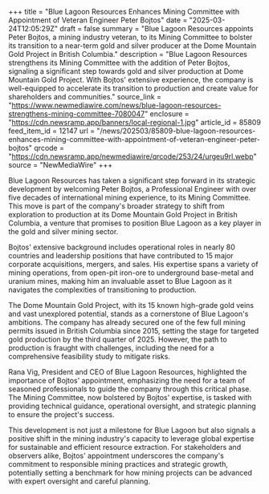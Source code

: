 +++
title = "Blue Lagoon Resources Enhances Mining Committee with Appointment of Veteran Engineer Peter Bojtos"
date = "2025-03-24T12:05:29Z"
draft = false
summary = "Blue Lagoon Resources appoints Peter Bojtos, a mining industry veteran, to its Mining Committee to bolster its transition to a near-term gold and silver producer at the Dome Mountain Gold Project in British Columbia."
description = "Blue Lagoon Resources strengthens its Mining Committee with the addition of Peter Bojtos, signaling a significant step towards gold and silver production at Dome Mountain Gold Project. With Bojtos' extensive experience, the company is well-equipped to accelerate its transition to production and create value for shareholders and communities."
source_link = "https://www.newmediawire.com/news/blue-lagoon-resources-strengthens-mining-committee-7080047"
enclosure = "https://cdn.newsramp.app/banners/local-regional-1.jpg"
article_id = 85809
feed_item_id = 12147
url = "/news/202503/85809-blue-lagoon-resources-enhances-mining-committee-with-appointment-of-veteran-engineer-peter-bojtos"
qrcode = "https://cdn.newsramp.app/newmediawire/qrcode/253/24/urgeu9rl.webp"
source = "NewMediaWire"
+++

<p>Blue Lagoon Resources has taken a significant step forward in its strategic development by welcoming Peter Bojtos, a Professional Engineer with over five decades of international mining experience, to its Mining Committee. This move is part of the company's broader strategy to shift from exploration to production at its Dome Mountain Gold Project in British Columbia, a venture that promises to position Blue Lagoon as a key player in the gold and silver mining sector.</p><p>Bojtos' extensive background includes operational roles in nearly 80 countries and leadership positions that have contributed to 15 major corporate acquisitions, mergers, and sales. His expertise spans a variety of mining operations, from open-pit iron-ore to underground base-metal and uranium mines, making him an invaluable asset to Blue Lagoon as it navigates the complexities of transitioning to production.</p><p>The Dome Mountain Gold Project, with its 15 known high-grade gold veins and vast unexplored potential, stands as a cornerstone of Blue Lagoon's ambitions. The company has already secured one of the few full mining permits issued in British Columbia since 2015, setting the stage for targeted gold production by the third quarter of 2025. However, the path to production is fraught with challenges, including the need for a comprehensive feasibility study to mitigate risks.</p><p>Rana Vig, President and CEO of Blue Lagoon Resources, highlighted the importance of Bojtos' appointment, emphasizing the need for a team of seasoned professionals to guide the company through this critical phase. The Mining Committee, now bolstered by Bojtos' expertise, is tasked with providing technical guidance, operational oversight, and strategic planning to ensure the project's success.</p><p>This development is not just a milestone for Blue Lagoon but also signals a positive shift in the mining industry's capacity to leverage global expertise for sustainable and efficient resource extraction. For stakeholders and observers alike, Bojtos' appointment underscores the company's commitment to responsible mining practices and strategic growth, potentially setting a benchmark for how mining projects can be advanced with expert oversight and careful planning.</p>